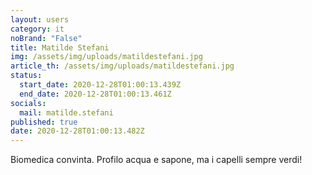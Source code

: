 ```yaml
---
layout: users
category: it
noBrand: "False"
title: Matilde Stefani
img: /assets/img/uploads/matildestefani.jpg
article_th: /assets/img/uploads/matildestefani.jpg
status:
  start_date: 2020-12-28T01:00:13.439Z
  end_date: 2020-12-28T01:00:13.461Z
socials:
  mail: matilde.stefani
published: true
date: 2020-12-28T01:00:13.482Z
---
```

Biomedica convinta. Profilo acqua e sapone, ma i capelli sempre verdi!